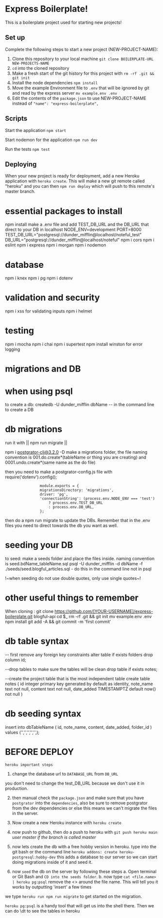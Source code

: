 # Express Boilerplate!

This is a boilerplate project used for starting new projects!

## Set up

Complete the following steps to start a new project (NEW-PROJECT-NAME):

1. Clone this repository to your local machine `git clone BOILERPLATE-URL NEW-PROJECTS-NAME`
2. `cd` into the cloned repository
3. Make a fresh start of the git history for this project with `rm -rf .git && git init`
4. Install the node dependencies `npm install`
5. Move the example Environment file to `.env` that will be ignored by git and read by the express server `mv example.env .env`
6. Edit the contents of the `package.json` to use NEW-PROJECT-NAME instead of `"name": "express-boilerplate",`

## Scripts

Start the application `npm start`

Start nodemon for the application `npm run dev`

Run the tests `npm test`

## Deploying

When your new project is ready for deployment, add a new Heroku application with `heroku create`. This will make a new git remote called "heroku" and you can then `npm run deploy` which will push to this remote's master branch.

# essential packages to install

npm install
make a .env file and add TEST_DB_URL and the DB_URL that direct to your DB in localhost
NODE_ENV=development
PORT=8000
TEST_DB_URL="postgresql://dunder_mifflin@localhost/noteful_test"
DB_URL="postgresql://dunder_mifflin@localhost/noteful"
npm i cors
npm i eslint
npm i express
npm i morgan
npm i nodemon

# database

npm i knex
npm i pg
npm i dotenv

# validation and security

npm i xss for validating inputs
npm i helmet

# testing

npm i mocha
npm i chai
npm i supertest
npm install winston for error logging

# migrations and DB

# when using psql

to create a db:
createdb -U dunder_mifflin dbName -- in the command line to create a DB

# db migrations

run it with || npm run migrate ||

npm i postgrator-cli@3.2.0 -D make a migrations folder, the file naming convention is 001.do.create*(tableName or thing you are creating) and 0001.undo.create*(same name as the do file)

then you need to make a postgrator-config.js file with
require('dotenv').config();

                    module.exports = {
                    migrationsDirectory: 'migrations',
                    driver: 'pg',
                    'connectionString': (process.env.NODE_ENV === 'test')
                        ? process.env.TEST_DB_URL
                        : process.env.DB_URL,
                    };

then do a npm run migrate to update the DBs. Remember that in the .env files you need to direct towards the db you want as well.

# seeding your DB

to seed: make a seeds folder and place the files inside. naming convention is seed.bdName_tableName.sql
psql -U dunder_mifflin -d dbName -f ./seeds/seed.blogful_articles.sql - do this in the command line not in psql

!~when seeding do not use double quotes, only use single quotes~!

# other useful things to remember

When cloning :
git clone https://github.com/[YOUR-USERNAME]/express-boilerplate.git blogful-api
cd \$\_
rm -rf .git && git init
mv example.env .env
npm install
git add -A && git commit -m 'first commit'

# db table syntax

-- first remove any foreign key constraints
alter table if exists folders
drop column id;

--drop tables to make sure the tables will be clean
drop table if exists notes;

--create the project table that is the most independent table
create table notes (
id integer primary key generated by default as identity,
note_name text not null,
content text not null,
date_added TIMESTAMPTZ default now() not null
)

# db seeding syntax

insert into dbTableName ( id, note_name, content, date_added, folder_id )
values ('','','','','',);

# BEFORE DEPLOY

`heroku important steps`

1.  change the database url to `DATABASE_URL` from `DB_URL`

you don't need to change the test_DB_URL because we don't use it in production.

2.  then manual check the `package.json` and make sure that you have` postgrator` into the `dependencies`, also be sure to remove postgrator from the dev dependencies or else this means we can't migrate the files in the server.

3. Now create a new Heroku instance with `heroku create`

3.  now push to github, then do a push to heroku with
    `git push heroku main` _user master if the branch is called master_

4.  now lets create the db with a free hobby version in heroku. type into the git bash or the command line
    `heroku addons: create heroku-postgresql:hobby-dev`
    this adds a database to our server so we can start doing migrations inside of it and seed it.

5.  now `seed` the db on the server by following these steps
    a. Open terminal or Git Bash and `CD into the seeds folder`.
    b. now type `cat <file.name> | heroku pg:psql` remove the <> around the file name. This will tell you it works by outputting 'insert' a few times

we type `heroku run npm run migrate` to get started on the migration.

`heroku pg:psql` is a handy tool that will get us into the shell there. Then we can do \dt to see the tables in heroku
